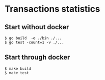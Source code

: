 # Transactions statistics

## Start without docker

```
$ go build  -o ./bin ./...
$ go test -count=1 -v ./...
```

## Start through docker

```
$ make build
$ make test
```
